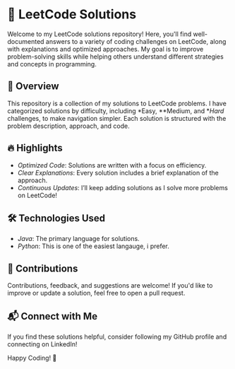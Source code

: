 # 📝 LeetCode Solutions

Welcome to my LeetCode solutions repository! Here, you'll find well-documented answers to a variety of coding challenges on LeetCode, along with explanations and optimized approaches. My goal is to improve problem-solving skills while helping others understand different strategies and concepts in programming.

## 🚀 Overview

This repository is a collection of my solutions to LeetCode problems. I have categorized solutions by difficulty, including *Easy, **Medium, and **Hard* challenges, to make navigation simpler. Each solution is structured with the problem description, approach, and code.


## 🔥 Highlights

- *Optimized Code*: Solutions are written with a focus on efficiency.
- *Clear Explanations*: Every solution includes a brief explanation of the approach.
- *Continuous Updates*: I’ll keep adding solutions as I solve more problems on LeetCode!

## 🛠 Technologies Used

- *Java*: The primary language for solutions.
- *Python*: This is one of the easiest langauge, i prefer.
## 🤝 Contributions

Contributions, feedback, and suggestions are welcome! If you'd like to improve or update a solution, feel free to open a pull request.

## 📬 Connect with Me

If you find these solutions helpful, consider following my GitHub profile and connecting on LinkedIn!

Happy Coding! 🎉
